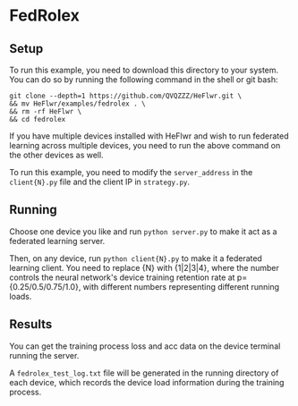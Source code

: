 # FedRolex
## Setup
To run this example, you need to download this directory to your system. You can do so by running the following command in the shell or git bash:
``` shell
git clone --depth=1 https://github.com/QVQZZZ/HeFlwr.git \
&& mv HeFlwr/examples/fedrolex . \
&& rm -rf HeFlwr \
&& cd fedrolex
```
If you have multiple devices installed with HeFlwr and wish to run federated learning across multiple devices, you need to run the above command on the other devices as well.

To run this example, you need to modify the `server_address` in the `client{N}.py` file and the client IP in `strategy.py`.

## Running
Choose one device you like and run `python server.py` to make it act as a federated learning server.

Then, on any device, run `python client{N}.py` to make it a federated learning client.
You need to replace {N} with {1|2|3|4}, where the number controls the neural network's device training retention rate at p={0.25/0.5/0.75/1.0}, with different numbers representing different running loads.

## Results
You can get the training process loss and acc data on the device terminal running the server.

A `fedrolex_test_log.txt` file will be generated in the running directory of each device, which records the device load information during the training process.